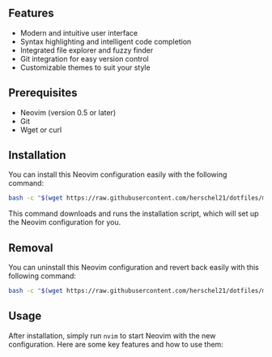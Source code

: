 ## Features

- Modern and intuitive user interface
- Syntax highlighting and intelligent code completion
- Integrated file explorer and fuzzy finder
- Git integration for easy version control
- Customizable themes to suit your style

## Prerequisites

- Neovim (version 0.5 or later)
- Git
- Wget or curl

## Installation

You can install this Neovim configuration easily with the following command:

```bash
bash -c "$(wget https://raw.githubusercontent.com/herschel21/dotfiles/main/install.sh -O -)"
```

This command downloads and runs the installation script, which will set up the Neovim configuration for you.

## Removal

You can uninstall this Neovim configuration and revert back easily with this following command:

```bash
bash -c "$(wget https://raw.githubusercontent.com/herschel21/dotfiles/main/uninstall.sh -O -)"
```

## Usage

After installation, simply run `nvim` to start Neovim with the new configuration. Here are some key features and how to use them:

